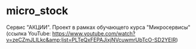 # micro_stock
Сервис "АКЦИИ". Проект в рамках обучающего курса "Микросервисы" (ссылка YouTube: https://www.youtube.com/watch?v=zeCZmJLILkc&amp;list=PLTeQxFEPAJixjNVcuwmrUbTcO-SD2YEIR)
